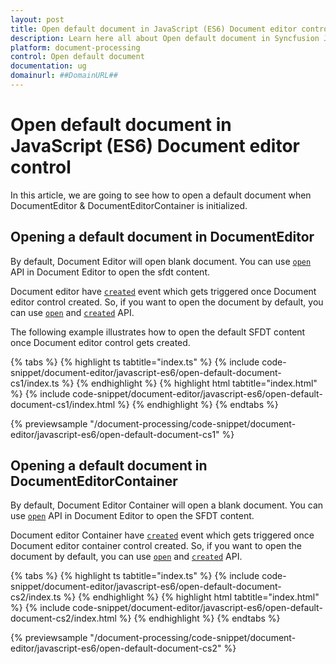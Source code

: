 ```yaml
---
layout: post
title: Open default document in JavaScript (ES6) Document editor control | Syncfusion
description: Learn here all about Open default document in Syncfusion JavaScript (ES6) Document editor control of Syncfusion Essential JS 2 and more.
platform: document-processing
control: Open default document 
documentation: ug
domainurl: ##DomainURL##
---
```


# Open default document in JavaScript (ES6) Document editor control

In this article, we are going to see how to open a default document when DocumentEditor & DocumentEditorContainer is initialized.

## Opening a default document in DocumentEditor

By default, Document Editor will open blank document. You can use [`open`](https://ej2.syncfusion.com/documentation/api/document-editor#open) API in Document Editor to open the sfdt content.

Document editor have [`created`](https://ej2.syncfusion.com/documentation/api/document-editor#created) event which gets triggered once Document editor control created. So, if you want to open the document by default, you can use [`open`](https://ej2.syncfusion.com/documentation/api/document-editor#open) and [`created`](https://ej2.syncfusion.com/documentation/api/document-editor#created) API.

The following example illustrates how to open the default SFDT content once Document editor control gets created.

 

 {% tabs %}
{% highlight ts tabtitle="index.ts" %}
{% include code-snippet/document-editor/javascript-es6/open-default-document-cs1/index.ts %}
{% endhighlight %}
{% highlight html tabtitle="index.html" %}
{% include code-snippet/document-editor/javascript-es6/open-default-document-cs1/index.html %}
{% endhighlight %}
{% endtabs %}
        
{% previewsample "/document-processing/code-snippet/document-editor/javascript-es6/open-default-document-cs1" %}



## Opening a default document in DocumentEditorContainer

By default, Document Editor Container will open a blank document. You can use [`open`](https://ej2.syncfusion.com/documentation/api/document-editor#open) API in Document Editor to open the SFDT content.

Document editor Container have [`created`](https://ej2.syncfusion.com/documentation/api/document-editor-container#created) event which gets triggered once Document editor container control created. So, if you want to open the document by default, you can use [`open`](https://ej2.syncfusion.com/documentation/api/document-editor#open) and [`created`](https://ej2.syncfusion.com/documentation/api/document-editor-container#created) API.

 

 {% tabs %}
{% highlight ts tabtitle="index.ts" %}
{% include code-snippet/document-editor/javascript-es6/open-default-document-cs2/index.ts %}
{% endhighlight %}
{% highlight html tabtitle="index.html" %}
{% include code-snippet/document-editor/javascript-es6/open-default-document-cs2/index.html %}
{% endhighlight %}
{% endtabs %}
        
{% previewsample "/document-processing/code-snippet/document-editor/javascript-es6/open-default-document-cs2" %}



